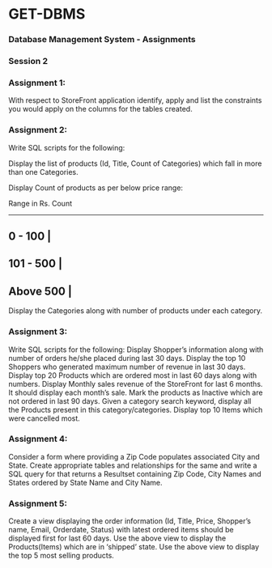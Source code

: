 # GET-DBMS

### Database Management System - Assignments
### Session 2

### Assignment 1:
With respect to StoreFront application identify, apply and list the constraints you would apply on the columns for the tables created.

### Assignment 2:
Write SQL scripts for the following:

Display the list of products (Id, Title, Count of Categories) which fall in more than one Categories.

Display Count of products as per below price range:

Range in Rs.   Count
_______________________
0 - 100      |
-----------------------
101 - 500    |
-----------------------
Above 500    |
-----------------------

Display the Categories along with number of products under each category.


 
### Assignment 3:
Write SQL scripts for the following:
Display Shopper’s information along with number of orders he/she placed during last 30 days.
Display the top 10 Shoppers who generated maximum number of revenue in last 30 days.
Display top 20 Products which are ordered most in last 60 days along with numbers.
Display Monthly sales revenue of the StoreFront for last 6 months. It should display each month’s sale.
Mark the products as Inactive which are not ordered in last 90 days.
Given a category search keyword, display all the Products present in this category/categories. 
Display top 10 Items which were cancelled most.


### Assignment 4:
Consider a form where providing a Zip Code populates associated City and
State. 
Create appropriate tables and relationships for the same and write a SQL
         query for that returns a Resultset containing Zip Code, City Names and
         States ordered by State Name and City Name.

### Assignment 5:
Create a view displaying the order information (Id, Title, Price, Shopper’s name, Email, Orderdate, Status) with latest ordered items should be displayed first for last 60 days.
Use the above view to display the Products(Items) which are in ‘shipped’ state.
Use the above view to display the top 5 most selling products.

